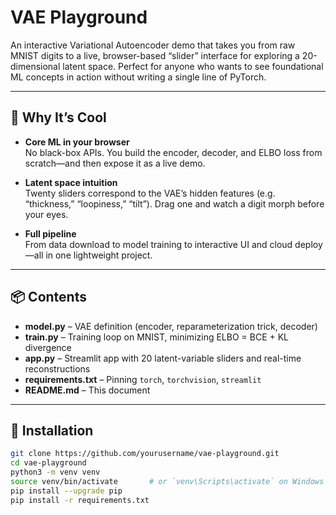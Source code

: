 # VAE Playground

An interactive Variational Autoencoder demo that takes you from raw MNIST digits to a live, browser-based “slider” interface for exploring a 20-dimensional latent space. Perfect for anyone who wants to see foundational ML concepts in action without writing a single line of PyTorch.

---

## 🚀 Why It’s Cool

- **Core ML in your browser**  
  No black-box APIs. You build the encoder, decoder, and ELBO loss from scratch—and then expose it as a live demo.

- **Latent space intuition**  
  Twenty sliders correspond to the VAE’s hidden features (e.g. “thickness,” “loopiness,” “tilt”). Drag one and watch a digit morph before your eyes.

- **Full pipeline**  
  From data download to model training to interactive UI and cloud deploy—all in one lightweight project.

---

## 📦 Contents

- **model.py** – VAE definition (encoder, reparameterization trick, decoder)  
- **train.py** – Training loop on MNIST, minimizing ELBO = BCE + KL divergence  
- **app.py**   – Streamlit app with 20 latent-variable sliders and real-time reconstructions  
- **requirements.txt** – Pinning `torch`, `torchvision`, `streamlit`  
- **README.md** – This document

---

## 🔧 Installation

```bash
git clone https://github.com/yourusername/vae-playground.git
cd vae-playground
python3 -m venv venv
source venv/bin/activate       # or `venv\Scripts\activate` on Windows
pip install --upgrade pip
pip install -r requirements.txt

